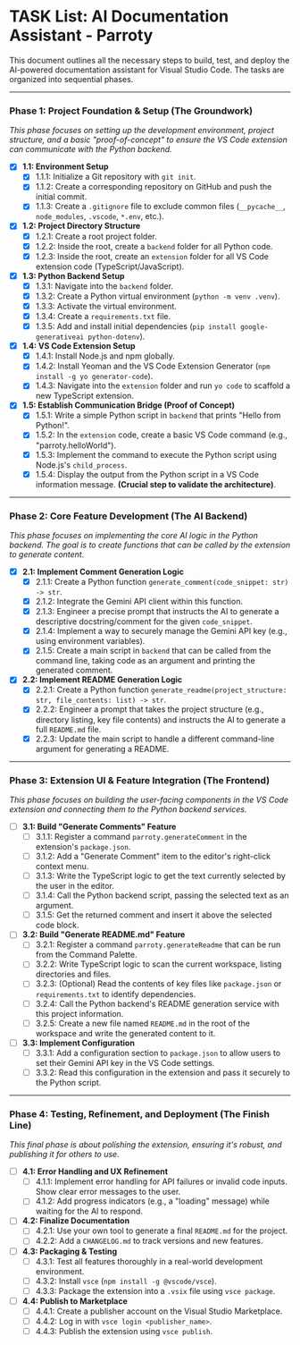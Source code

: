 # TASK List: AI Documentation Assistant - Parroty

This document outlines all the necessary steps to build, test, and deploy the AI-powered documentation assistant for Visual Studio Code. The tasks are organized into sequential phases.

---

### Phase 1: Project Foundation & Setup (The Groundwork)

*This phase focuses on setting up the development environment, project structure, and a basic "proof-of-concept" to ensure the VS Code extension can communicate with the Python backend.*

* [x] **1.1: Environment Setup**
    * [x] 1.1.1: Initialize a Git repository with `git init`.
    * [x] 1.1.2: Create a corresponding repository on GitHub and push the initial commit.
    * [x] 1.1.3: Create a `.gitignore` file to exclude common files (`__pycache__`, `node_modules`, `.vscode`, `*.env`, etc.).

* [x] **1.2: Project Directory Structure**
    * [x] 1.2.1: Create a root project folder.
    * [x] 1.2.2: Inside the root, create a `backend` folder for all Python code.
    * [x] 1.2.3: Inside the root, create an `extension` folder for all VS Code extension code (TypeScript/JavaScript).

* [x] **1.3: Python Backend Setup**
    * [x] 1.3.1: Navigate into the `backend` folder.
    * [x] 1.3.2: Create a Python virtual environment (`python -m venv .venv`).
    * [x] 1.3.3: Activate the virtual environment.
    * [x] 1.3.4: Create a `requirements.txt` file.
    * [x] 1.3.5: Add and install initial dependencies (`pip install google-generativeai python-dotenv`).

* [x] **1.4: VS Code Extension Setup**
    * [x] 1.4.1: Install Node.js and npm globally.
    * [x] 1.4.2: Install Yeoman and the VS Code Extension Generator (`npm install -g yo generator-code`).
    * [x] 1.4.3: Navigate into the `extension` folder and run `yo code` to scaffold a new TypeScript extension.

* [x] **1.5: Establish Communication Bridge (Proof of Concept)**
    * [x] 1.5.1: Write a simple Python script in `backend` that prints "Hello from Python!".
    * [x] 1.5.2: In the `extension` code, create a basic VS Code command (e.g., "parroty.helloWorld").
    * [x] 1.5.3: Implement the command to execute the Python script using Node.js's `child_process`.
    * [x] 1.5.4: Display the output from the Python script in a VS Code information message. **(Crucial step to validate the architecture)**.

---

### Phase 2: Core Feature Development (The AI Backend)

*This phase focuses on implementing the core AI logic in the Python backend. The goal is to create functions that can be called by the extension to generate content.*

* [x] **2.1: Implement Comment Generation Logic**
    * [x] 2.1.1: Create a Python function `generate_comment(code_snippet: str) -> str`.
    * [x] 2.1.2: Integrate the Gemini API client within this function.
    * [x] 2.1.3: Engineer a precise prompt that instructs the AI to generate a descriptive docstring/comment for the given `code_snippet`.
    * [x] 2.1.4: Implement a way to securely manage the Gemini API key (e.g., using environment variables).
    * [x] 2.1.5: Create a main script in `backend` that can be called from the command line, taking code as an argument and printing the generated comment.

* [x] **2.2: Implement README Generation Logic**
    * [x] 2.2.1: Create a Python function `generate_readme(project_structure: str, file_contents: list) -> str`.
    * [x] 2.2.2: Engineer a prompt that takes the project structure (e.g., directory listing, key file contents) and instructs the AI to generate a full `README.md` file.
    * [x] 2.2.3: Update the main script to handle a different command-line argument for generating a README.

---

### Phase 3: Extension UI & Feature Integration (The Frontend)

*This phase focuses on building the user-facing components in the VS Code extension and connecting them to the Python backend services.*

* [ ] **3.1: Build "Generate Comments" Feature**
    * [ ] 3.1.1: Register a command `parroty.generateComment` in the extension's `package.json`.
    * [ ] 3.1.2: Add a "Generate Comment" item to the editor's right-click context menu.
    * [ ] 3.1.3: Write the TypeScript logic to get the text currently selected by the user in the editor.
    * [ ] 3.1.4: Call the Python backend script, passing the selected text as an argument.
    * [ ] 3.1.5: Get the returned comment and insert it above the selected code block.

* [ ] **3.2: Build "Generate README.md" Feature**
    * [ ] 3.2.1: Register a command `parroty.generateReadme` that can be run from the Command Palette.
    * [ ] 3.2.2: Write TypeScript logic to scan the current workspace, listing directories and files.
    * [ ] 3.2.3: (Optional) Read the contents of key files like `package.json` or `requirements.txt` to identify dependencies.
    * [ ] 3.2.4: Call the Python backend's README generation service with this project information.
    * [ ] 3.2.5: Create a new file named `README.md` in the root of the workspace and write the generated content to it.

* [ ] **3.3: Implement Configuration**
    * [ ] 3.3.1: Add a configuration section to `package.json` to allow users to set their Gemini API key in the VS Code settings.
    * [ ] 3.3.2: Read this configuration in the extension and pass it securely to the Python script.

---

### Phase 4: Testing, Refinement, and Deployment (The Finish Line)

*This final phase is about polishing the extension, ensuring it's robust, and publishing it for others to use.*

* [ ] **4.1: Error Handling and UX Refinement**
    * [ ] 4.1.1: Implement error handling for API failures or invalid code inputs. Show clear error messages to the user.
    * [ ] 4.1.2: Add progress indicators (e.g., a "loading" message) while waiting for the AI to respond.

* [ ] **4.2: Finalize Documentation**
    * [ ] 4.2.1: Use your own tool to generate a final `README.md` for the project.
    * [ ] 4.2.2: Add a `CHANGELOG.md` to track versions and new features.

* [ ] **4.3: Packaging & Testing**
    * [ ] 4.3.1: Test all features thoroughly in a real-world development environment.
    * [ ] 4.3.2: Install `vsce` (`npm install -g @vscode/vsce`).
    * [ ] 4.3.3: Package the extension into a `.vsix` file using `vsce package`.

* [ ] **4.4: Publish to Marketplace**
    * [ ] 4.4.1: Create a publisher account on the Visual Studio Marketplace.
    * [ ] 4.4.2: Log in with `vsce login <publisher_name>`.
    * [ ] 4.4.3: Publish the extension using `vsce publish`.
